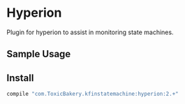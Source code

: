 # Hyperion
Plugin for hyperion to assist in monitoring state machines.

## Sample Usage

## Install
```groovy
compile "com.ToxicBakery.kfinstatemachine:hyperion:2.+"
```